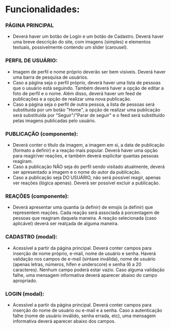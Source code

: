 # Funcionalidades:

### PÁGINA PRINCIPAL
* Deverá haver um botão de Login e um botão de Cadastro. Deverá haver uma breve descrição do site, com imagens (simples) e elementos textuais, possivelmente contendo um slider (carousel).

### PERFIL DE USUÁRIO:
* Imagem de perfil e nome próprio deverão ser bem visíveis. Deverá haver uma barra de pesquisa de usuários.
* Caso a página seja o perfil próprio, deverá haver uma lista de pessoas que o usuário está seguindo. Também deverá haver a opção de editar a foto de perfil e o nome. Além disso, deverá haver um feed de publicações e a opção de realizar uma nova publicação.
* Caso a página seja o perfil de outra pessoa, a lista de pessoas será substituída por um botão "Home", a opção de realizar uma publicação será substituída por "Seguir"/"Parar de seguir" e o feed será substituído pelas imagens publicadas pelo usuário.

### PUBLICAÇÃO (componente):
* Deverá conter o título da imagem, a imagem em si, a data de publicação (formato a definir) e a reação mais popular. Deverá haver uma opção para reagir/ver reações, e também deverá explicitar quantas pessoas reagiram.
* Caso a publicação NÃO seja do perfil sendo visitado atualmente, deverá ser apresentado a imagem e o nome do autor da publicação.
* Caso a publicação seja DO USUÁRIO, não será possível reagir, apenas ver reações (lógica apenas). Deverá ser possível excluir a publicação.

### REAÇÕES (componente):
* Deverá apresentar uma quantia (a definir) de emojis (a definir) que representem reações. Cada reação será associada à porcentagem de pessoas que reagiram daquela maneira. A reação selecionada (caso aplicável) deverá ser realçada de alguma maneira.

### CADASTRO (modal):
* Acessível a partir da página principal. Deverá conter campos para inserção de nome próprio, e-mail, nome de usuário e senha. Haverá validação nos campos de e-mail (sintaxe inválida), nome de usuário (apenas letras, números, hífen e underscore) e senha (6 a 20 caracteres). Nenhum campo poderá estar vazio. Caso alguma validação falhe, uma mensagem informativa deverá aparecer abaixo do campo apropriado.

### LOGIN (modal):
* Acessível a partir da página principal. Deverá conter campos para inserção do nome de usuário ou e-mail e a senha. Caso a autenticação falhe (nome de usuário inválido, senha errada, etc), uma mensagem informativa deverá aparecer abaixo dos campos.
